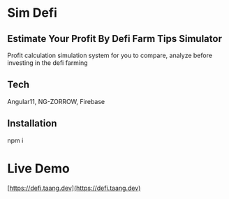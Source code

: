 # Sim Defi
## Estimate Your Profit By Defi Farm Tips Simulator
Profit calculation simulation system for you to compare, analyze before investing in the defi farming

## Tech
Angular11, NG-ZORROW, Firebase

## Installation
npm i

# Live Demo
[https://defi.taang.dev](https://defi.taang.dev)
